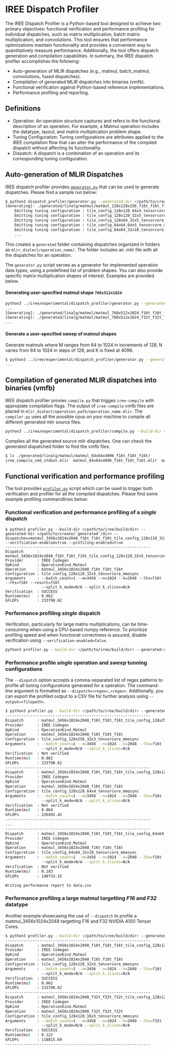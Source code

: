 # IREE Dispatch Profiler

The IREE Dispatch Profiler is a Python-based tool designed to achieve two primary objectives: functional verification and performance profiling for individual dispatches, such as matrix multiplication, batch matrix multiplication, and convolutions. This tool ensures that performance optimizations maintain functionality and provides a convenient way to quantitatively measure performance. Additionally, the tool offers dispatch generation and compilation capabilities. In summary, the IREE dispatch profiler accomplishes the following:

- Auto-generation of MLIR dispatches (e.g., matmul, batch_matmul, convolutions, fused dispatches).
- Compilation of generated MLIR dispatches into binaries (vmfb).
- Functional verification against Python-based reference implementations.
- Performance profiling and reporting.

## Definitions

- Operation: An operation structure captures and refers to the functional description of an operation. For example, a Matmul operation includes the datatype, layout, and matrix multiplication problem shape.
- Tuning Configuration: Tuning configurations are attributes applied to the IREE compilation flow that can alter the performance of the compiled dispatch without affecting its functionality.
- Dispatch: A dispatch is a combination of an operation and its corresponding tuning configuration.

## Auto-generation of MLIR Dispatches

IREE dispatch profiler provides [`generator.py`](generator.py) that can be used to generate dispatches. Please find a sample run below:

```bash
$ python3 dispatch_profiler/generator.py --generated-dir </path/to/create/`generated`/dir>
[Generating]: ./generated/linalg/matmul/matmul_128x128x256_f16t_f16t_f16t/matmul_128x128x256_f16t_f16t_f16t.mlir
    Emitting tuning configuration : tile_config_128x128_64x4_tensorcore_mmasync
    Emitting tuning configuration : tile_config_128x128_32x5_tensorcore_mmasync
    Emitting tuning configuration : tile_config_128x64_32x5_tensorcore_mmasync
    Emitting tuning configuration : tile_config_64x64_64x5_tensorcore_mmasync
    Emitting tuning configuration : tile_config_64x64_32x10_tensorcore_mmasync
    ...
```

This creates a `generated` folder containing dispatches organized in folders as `mlir_dialect/operation_name/`. The folder includes an .mlir file with all the dispatches for an operation.

The `generator.py` script serves as a generator for implemented operation data types, using a predefined list of problem shapes. You can also provide specific matrix multiplication shapes of interest. Examples are provided below.

#### Generating user-specified matmul shape `768x512x1024`

```bash
python3 ../iree/experimental/dispatch_profiler/generator.py --generated-dir </path/to/create/`generated`/dir> --problem-m=768 --problem-n=512 --problem-k=1024
...
[Generating]: ./generated/linalg/matmul/matmul_768x512x1024_f16t_f16t_f16t/matmul_768x512x1024_f16t_f16t_f16t.mlir
[Generating]: ./generated/linalg/matmul/matmul_768x512x1024_f32t_f32t_f32t/matmul_768x512x1024_f32t_f32t_f32t.mlir
...
```

#### Generate a user-specified sweep of matmul shapes

Generate matmuls where M ranges from 64 to 1024 in increments of 128, N varies from 64 to 1024 in steps of 128, and K is fixed at 4096.

```bash
$ python3 ../iree/experimental/dispatch_profiler/generator.py --generated-dir </path/to/create/`generated`/dir> --problem-m=64:1024:128 --problem-n=64:1024:128 --problem-k=4096
...
```

## Compilation of generated MLIR dispatches into binaries (vmfb)

IREE dispatch profiler provies `compile.py` that trigges `iree-compile` with appropiate compilation flags. The output of `iree-compile` vmfb files are placed in `mlir_dialect/operation_path/operation_name.mlir`. The `compiler.py` uses all the possible cpus on your machine to compile all different generated mlir source files.

```bash
python3 ../iree/experimental/dispatch_profiler/compile.py --build-dir </path/to/iree/build/dir> --generated-dir </path/to/create/`generated`/dir>
```

Compiles all the generated source mlir dispatches. One can check the generated dispatched folder to find the vmfb files.

```bash
$ ls ./generated/linalg/matmul/matmul_64x64x4096_f16t_f16t_f16t/
iree_compile_cmd_stdout.mlir  matmul_64x64x4096_f16t_f16t_f16t.mlir  matmul_64x64x4096_f16t_f16t_f16t_profile.vmfb  matmul_64x64x4096_f16t_f16t_f16t_verify.vmfb
```

## Functional verification and performance profiling

The tool provides [`profiler.py`](profiler.py) script which can be used to trigger both verification and profiler for all the compiled dispatches. Please find some example profiling commandlines below:

### Functional verification and performance profiling of a _single_ dispatch

```
$ python3 profiler.py --build-dir </path/to/iree/build/dir> --generated-dir </path/to/create/`generated`/dir> --dispatches=matmul_3456x1024x2048_f16t_f16t_f16t_tile_config_128x128_32x5_tensorcore_mmasync --verification-enabled=true --profiling-enabled=true
---------------------------------------------------------------- 
Dispatch      : matmul_3456x1024x2048_f16t_f16t_f16t_tile_config_128x128_32x5_tensorcore_mmasync
Provider      : IREE Codegen
OpKind        : OperationKind.Matmul
Operation     : matmul_3456x1024x2048_f16t_f16t_f16t
Configuration : tile_config_128x128_32x5_tensorcore_mmasync
Arguments     : --batch_count=1 --m=3456 --n=1024 --k=2048 --lhs=f16t --rhs=f16t --result=f16t
                --split_k_mode=N/A --split_k_slices=N/A
Verification  : SUCCESS
Runtime(ms)   : 0.062
GFLOPs        : 233798.62
```

### Performance profiling _single_ dispatch

Verification, particularly for large matrix multiplications, can be time-consuming when using a CPU-based numpy reference. To prioritize profiling speed and when functional correctness is assured, disable verification using `--verification-enabled=false`.

```bash
python3 profiler.py --build-dir </path/to/iree/build/dir> --generated-dir </path/to/create/`generated`/dir> --dispatches=matmul_3456x1024x2048_f16t_f16t_f16t_tile_config_128x128_32x5_tensorcore_mmasync --verification-enabled=false --profiling-enabled=true
```

### Performance profile _single_ operation and _sweep_ tunning configurations

The `--dispatch` option accepts a comma-separated list of regex patterns to profile all tuning configurations generated for a operation. The command-line argument is formatted as `--dispatch=<regex>,<regex>`. Additionally, you can export the profiled output to a CSV file for further analysis using `--output=<filepath>`.

```bash
$ python3 profiler.py --build-dir </path/to/iree/build/dir> --generated-dir </path/to/create/`generated`/dir> --dispatches=matmul_3456x1024x2048_f16t_f16t_f16t_*_tensorcore_mmasync --verification-enabled=false --profiling-enabled=true --output=data.csv
---------------------------------------------------------------- 
Dispatch      : matmul_3456x1024x2048_f16t_f16t_f16t_tile_config_128x256_32x3_tensorcore_mmasync
Provider      : IREE Codegen
OpKind        : OperationKind.Matmul
Operation     : matmul_3456x1024x2048_f16t_f16t_f16t
Configuration : tile_config_128x256_32x3_tensorcore_mmasync
Arguments     : --batch_count=1 --m=3456 --n=1024 --k=2048 --lhs=f16t --rhs=f16t --result=f16t
                --split_k_mode=N/A --split_k_slices=N/A
Verification  : Not verified
Runtime(ms)   : 0.062
GFLOPs        : 233798.62
---------------------------------------------------------------- 
Dispatch      : matmul_3456x1024x2048_f16t_f16t_f16t_tile_config_128x128_64x4_tensorcore_mmasync
Provider      : IREE Codegen
OpKind        : OperationKind.Matmul
Operation     : matmul_3456x1024x2048_f16t_f16t_f16t
Configuration : tile_config_128x128_64x4_tensorcore_mmasync
Arguments     : --batch_count=1 --m=3456 --n=1024 --k=2048 --lhs=f16t --rhs=f16t --result=f16t
                --split_k_mode=N/A --split_k_slices=N/A
Verification  : Not verified
Runtime(ms)   : 0.064
GFLOPs        : 226492.42
---------------------------------------------------------------- 
...
----------------------------------------------------------------
Dispatch      : matmul_3456x1024x2048_f16t_f16t_f16t_tile_config_64x64_32x10_tensorcore_mmasync
Provider      : IREE Codegen
OpKind        : OperationKind.Matmul
Operation     : matmul_3456x1024x2048_f16t_f16t_f16t
Configuration : tile_config_64x64_32x10_tensorcore_mmasync
Arguments     : --batch_count=1 --m=3456 --n=1024 --k=2048 --lhs=f16t --rhs=f16t --result=f16t
                --split_k_mode=N/A --split_k_slices=N/A
Verification  : Not verified
Runtime(ms)   : 0.103
GFLOPs        : 140733.15

Writing performance report to data.csv

```

### Performance profiling a large matmul targetting _F16_ and _F32_ datatype

Another example showcasing the use of `--dispatch` to profile a matmul_3456x1024x2048 targetting F16 and F32 NVIDIA A100 Tensor Cores.

```bash
$ python3 profiler.py --build-dir </path/to/iree/build/dir> --generated-dir </path/to/create/`generated`/dir>  --dispatches=matmul_3456x1024x2048_f16t_f16t_f16t_tile_config_128x128_32x5_tensorcore_mmasync,matmul_3456x1024x2048_f32t_f32t_f32t_tile_config_128x128_16x5_tensorcore_mmasync 
---------------------------------------------------------------- 
Dispatch      : matmul_3456x1024x2048_f16t_f16t_f16t_tile_config_128x128_32x5_tensorcore_mmasync
Provider      : IREE Codegen
OpKind        : OperationKind.Matmul
Operation     : matmul_3456x1024x2048_f16t_f16t_f16t
Configuration : tile_config_128x128_32x5_tensorcore_mmasync
Arguments     : --batch_count=1 --m=3456 --n=1024 --k=2048 --lhs=f16t --rhs=f16t --result=f16t
                --split_k_mode=N/A --split_k_slices=N/A
Verification  : SUCCESS
Runtime(ms)   : 0.062
GFLOPs        : 233798.62
---------------------------------------------------------------- 
Dispatch      : matmul_3456x1024x2048_f32t_f32t_f32t_tile_config_128x128_16x5_tensorcore_mmasync
Provider      : IREE Codegen
OpKind        : OperationKind.Matmul
Operation     : matmul_3456x1024x2048_f32t_f32t_f32t
Configuration : tile_config_128x128_16x5_tensorcore_mmasync
Arguments     : --batch_count=1 --m=3456 --n=1024 --k=2048 --lhs=f32t --rhs=f32t --result=f32t
                --split_k_mode=N/A --split_k_slices=N/A
Verification  : SUCCESS
Runtime(ms)   : 0.122
GFLOPs        : 118815.69
----------------------------------------------------------------
```
